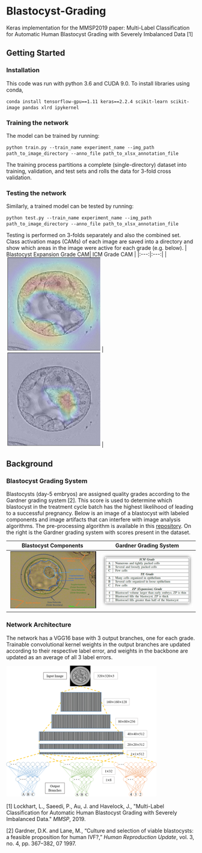 # Blastocyst-Grading
Keras implementation for the MMSP2019 paper: Multi-Label Classification for Automatic Human Blastocyst Grading with Severely Imbalanced Data [1]

## Getting Started
### Installation
This code was run with python 3.6 and CUDA 9.0. To install libraries using conda,
```
conda install tensorflow-gpu==1.11 keras==2.2.4 scikit-learn scikit-image pandas xlrd ipykernel
```

### Training the network
The model can be trained by running: 
```
python train.py --train_name experiment_name --img_path path_to_image_directory --anno_file path_to_xlsx_annotation_file
```
The training process partitions a complete (single-directory) dataset into training, validation, and test sets and rolls the data for 3-fold cross validation.

### Testing the network
Similarly, a trained model can be tested by running: 
```
python test.py --train_name experiment_name --img_path path_to_image_directory --anno_file path_to_xlsx_annotation_file
```
Testing is performed on 3-folds separately and also the combined set. Class activation maps (CAMs) of each image are saved into a directory and show which areas in the image were active for each grade (e.g. below).
| Blastocyst Expansion Grade CAM| ICM Grade CAM |
|:---:|:---:|
| <img src="https://github.com/llockhar/Blastocyst-Grading/blob/master/demoImages/CAM_BE.jpg" alt="Blastocyst Expansion Grade CAM" width="250"/> | <img src="https://github.com/llockhar/Blastocyst-Grading/blob/master/demoImages/CAM_ICM.jpg" alt="ICM Grade CAM" width="250"/> |

## Background
### Blastocyst Grading System
Blastocysts (day-5 embryos) are assigned quality grades according to the Gardner grading system [2]. This score is used to determine which blastocyst in the treatment cycle batch has the highest likelihood of leading to a successful pregnancy. Below is an image of a blastocyst with labeled components and image artifacts that can interfere with image analysis algorithms. The pre-processing algorithm is available in this [repository](https://github.com/llockhar/Embryo-Image-Pre-processing). On the right is the Gardner grading system with scores present in the dataset.

| Blastocyst Components | Gardner Grading System |
|:---:|:---:|
| <img src="https://github.com/llockhar/Blastocyst-Grading/blob/master/demoImages/Labeled%20Embryo.png" alt="Blastocyst Components" width="350"/> | <img src="https://github.com/llockhar/Blastocyst-Grading/blob/master/demoImages/BlastocystGrades.png" alt="Gardner Grading System" width="400"/> |

### Network Architecture
The network has a VGG16 base with 3 output branches, one for each grade. Trainable convolutional kernel weights in the output branches are updated according to their respective label error, and weights in the backbone are updated as an average of all 3 label errors.

<img src="https://github.com/llockhar/Blastocyst-Grading/blob/master/demoImages/NetworkDiagram.png" alt="Network Diagram" width="400"/>


[1] Lockhart, L., Saeedi, P., Au, J. and Havelock, J., "Multi-Label Classification for Automatic Human Blastocyst Grading with Severely Imbalanced Data." *MMSP*, 2019.

[2] Gardner, D.K. and Lane, M., “Culture and selection of viable blastocysts: a feasible proposition for human IVF?,” *Human Reproduction Update*, vol. 3, no. 4, pp. 367–382, 07 1997.
